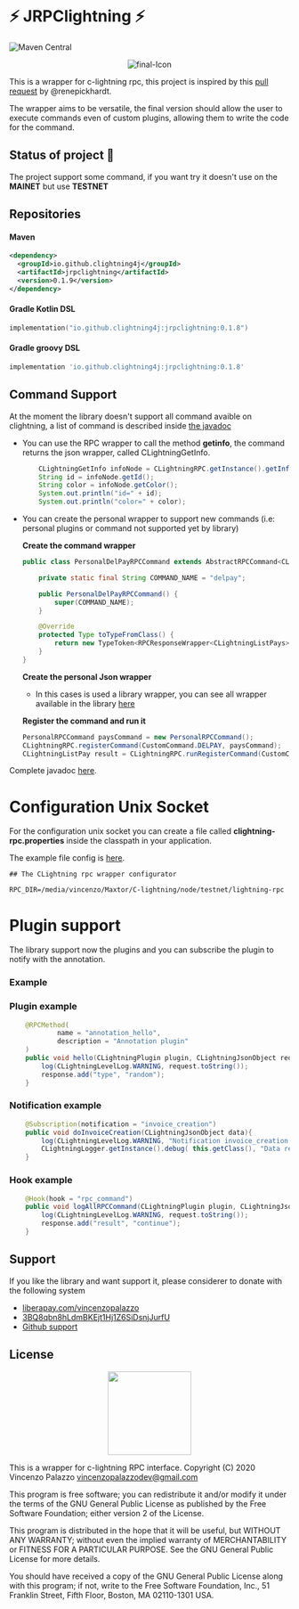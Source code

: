 # :zap: JRPClightning :zap:
![Maven Central](https://img.shields.io/maven-central/v/io.github.clightning4j/jrpclightning?style=for-the-badge)

<p align="center">
    <img src="https://i.ibb.co/tKG2Kkq/final-Icon.png" alt="final-Icon" border="0">
</p>

This is a wrapper for c-lightning rpc, this project is inspired by this 
[pull request](https://github.com/ElementsProject/lightning/pull/2223) by @renepickhardt.

The wrapper aims to be versatile, the final version should allow the user to execute commands even of custom plugins, allowing them to write the code for the command.

## Status of project :construction:
The project support some command, if you want try it doesn't use on the **MAINET** but use **TESTNET**

## Repositories

#### Maven

```xml
<dependency>
  <groupId>io.github.clightning4j</groupId>
  <artifactId>jrpclightning</artifactId>
  <version>0.1.9</version>
</dependency>
```

#### Gradle Kotlin DSL

```kotlin
implementation("io.github.clightning4j:jrpclightning:0.1.8")
```

#### Gradle groovy DSL

```groovy
implementation 'io.github.clightning4j:jrpclightning:0.1.8'
```


## Command Support

At the moment the library doesn't support all command avaible on clightning, a list of command is described inside [the javadoc](https://vincenzopalazzo.github.io/JRPClightning/)

- You can use the RPC wrapper to call the method **getinfo**, the command returns the 
json wrapper, called CLightningGetInfo.
    
    ```java
        CLightningGetInfo infoNode = CLightningRPC.getInstance().getInfo();
        String id = infoNode.getId();
        String color = infoNode.getColor();
        System.out.println("id=" + id);
        System.out.println("color=" + color);
    ```

- You can create the personal wrapper to support new commands (i.e: personal plugins or command not supported yet by library)
   
  **Create the command wrapper**
  
  ```java
  public class PersonalDelPayRPCCommand extends AbstractRPCCommand<CLightningListPays> {
  
      private static final String COMMAND_NAME = "delpay";
  
      public PersonalDelPayRPCCommand() {
          super(COMMAND_NAME);
      }
  
      @Override
      protected Type toTypeFromClass() {
          return new TypeToken<RPCResponseWrapper<CLightningListPays>>(){}.getType();
      }
  }
  ```
  
  **Create the personal Json wrapper** 
  - In this cases is used a library wrapper, you can see all wrapper available in the library [here](https://vincenzopalazzo.github.io/JRPClightning/)
  
  **Register the command and run it**
  
  ```java
  PersonalRPCCommand paysCommand = new PersonalRPCCommand();
  CLightningRPC.registerCommand(CustomCommand.DELPAY, paysCommand);
  CLightningListPay result = CLightningRPC.runRegisterCommand(CustomCommand.DELPAY, payload);
  ```

Complete javadoc [here](https://vincenzopalazzo.github.io/JRPClightning/).

# Configuration Unix Socket
For the configuration unix socket you can create a file called **clightning-rpc.properties** inside the classpath in your application.

The example file config is [here](https://github.com/vincenzopalazzo/JRPClightning/blob/master/src/main/resources/clightning-rpc.properties).

```
## The CLightning rpc wrapper configurator

RPC_DIR=/media/vincenzo/Maxtor/C-lightning/node/testnet/lightning-rpc
```

# Plugin support

The library support now the plugins and you can subscribe the plugin to notify with the annotation.

### Example

### Plugin example 

```java
    @RPCMethod(
            name = "annotation_hello",
            description = "Annotation plugin"
    )
    public void hello(CLightningPlugin plugin, CLightningJsonObject request, CLightningJsonObject response) {
        log(CLightningLevelLog.WARNING, request.toString());
        response.add("type", "random");
    }
```

### Notification example 

```java
    @Subscription(notification = "invoice_creation")
    public void doInvoiceCreation(CLightningJsonObject data){
        log(CLightningLevelLog.WARNING, "Notification invoice_creation received inside the plugin lightning rest");
        CLightningLogger.getInstance().debug( this.getClass(), "Data received by notification are \n" + data.toString());
    }
```

### Hook example

```java
    @Hook(hook = "rpc_command")
    public void logAllRPCCommand(CLightningPlugin plugin, CLightningJsonObject request, CLightningJsonObject response) {
        log(CLightningLevelLog.WARNING, request.toString());
        response.add("result", "continue");
    }
```

## Support
If you like the library and want support it, please considerer to donate with the following system

- [liberapay.com/vincenzopalazzo](https://liberapay.com/vincenzopalazzo)
- [3BQ8qbn8hLdmBKEjt1Hj1Z6SiDsnjJurfU](bitcoin:3BQ8qbn8hLdmBKEjt1Hj1Z6SiDsnjJurfU)
- [Github support](https://github.com/sponsors/vincenzopalazzo)

## License

<div align="center">
  <img src="https://opensource.org/files/osi_keyhole_300X300_90ppi_0.png" width="150" height="150"/>
</div>

 This is a wrapper for c-lightning RPC interface.
 Copyright (C) 2020 Vincenzo Palazzo vincenzopalazzodev@gmail.com
 
 This program is free software; you can redistribute it and/or modify
 it under the terms of the GNU General Public License as published by
 the Free Software Foundation; either version 2 of the License.
 
 This program is distributed in the hope that it will be useful,
 but WITHOUT ANY WARRANTY; without even the implied warranty of
 MERCHANTABILITY or FITNESS FOR A PARTICULAR PURPOSE.  See the
 GNU General Public License for more details.
 
 You should have received a copy of the GNU General Public License along
 with this program; if not, write to the Free Software Foundation, Inc.,
 51 Franklin Street, Fifth Floor, Boston, MA 02110-1301 USA.
 